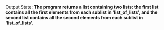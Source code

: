 Output State: **The program returns a list containing two lists: the first list contains all the first elements from each sublist in 'list_of_lists', and the second list contains all the second elements from each sublist in 'list_of_lists'.**